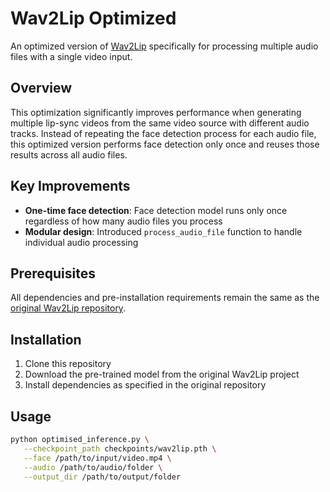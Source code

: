 # Wav2Lip Optimized

An optimized version of [Wav2Lip](https://github.com/Rudrabha/Wav2Lip) specifically for processing multiple audio files with a single video input.

## Overview

This optimization significantly improves performance when generating multiple lip-sync videos from the same video source with different audio tracks. Instead of repeating the face detection process for each audio file, this optimized version performs face detection only once and reuses those results across all audio files.

## Key Improvements

- **One-time face detection**: Face detection model runs only once regardless of how many audio files you process
- **Modular design**: Introduced `process_audio_file` function to handle individual audio processing

## Prerequisites

All dependencies and pre-installation requirements remain the same as the [original Wav2Lip repository](https://github.com/Rudrabha/Wav2Lip).

## Installation

1. Clone this repository
2. Download the pre-trained model from the original Wav2Lip project
3. Install dependencies as specified in the original repository

## Usage

```bash
python optimised_inference.py \
   --checkpoint_path checkpoints/wav2lip.pth \
   --face /path/to/input/video.mp4 \
   --audio /path/to/audio/folder \
   --output_dir /path/to/output/folder
